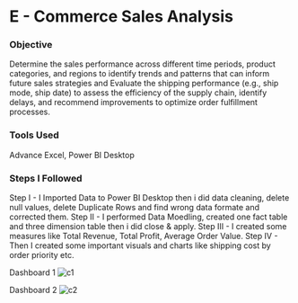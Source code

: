 # E - Commerce Sales Analysis


### Objective

Determine the sales performance across different time periods, product categories, and regions to identify trends and patterns that can inform future sales strategies
and Evaluate the shipping performance (e.g., ship mode, ship date) to assess the efficiency of the supply chain, identify delays, and recommend improvements to optimize order fulfillment processes.


### Tools Used

Advance Excel, Power BI Desktop


### Steps I Followed

Step I - I Imported Data to Power BI Desktop then i did data cleaning, delete null values, delete Duplicate Rows and find wrong data formate and corrected them.
Step II - I performed Data Moedling, created one fact table and three dimension table then i did close & apply.
Step III - I created some measures like Total Revenue, Total Profit, Average Order Value.
Step IV - Then I created some important visuals and charts like shipping cost by order priority etc.


Dashboard 1 
![c1](https://github.com/user-attachments/assets/9de3068d-5a69-46d1-8785-60049c15148f)


Dashboard 2
![c2](https://github.com/user-attachments/assets/5a6c3694-7589-4e2f-ad0b-1f35d26e8218)
